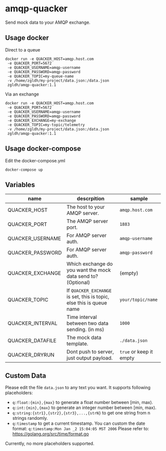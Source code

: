 # amqp-quacker

Send mock data to your AMQP exchange.

## Usage docker
Direct to a queue  
```
docker run -e QUACKER_HOST=amqp.host.com
 -e QUACKER_PORT=5672 
 -e QUACKER_USERNAME=amqp-username 
 -e QUACKER_PASSWORD=amqp-password
 -e QUACKER_TOPIC=my-queue-name 
 -v /home/zgldh/my-project/data.json:/data.json 
 zgldh/amqp-quacker:1.1
```  

Via an exchange  
```
docker run -e QUACKER_HOST=amqp.host.com
 -e QUACKER_PORT=5672 
 -e QUACKER_USERNAME=amqp-username 
 -e QUACKER_PASSWORD=amqp-password 
 -e QUACKER_EXCHANGE=my-exchange
 -e QUACKER_TOPIC=my-topic/telemetry 
 -v /home/zgldh/my-project/data.json:/data.json 
 zgldh/amqp-quacker:1.1
```

## Usage docker-compose

Edit the docker-compose.yml  
```
docker-compose up 
```


## Variables

name| descrpition | sample
----|-------------|---------
QUACKER_HOST| The host to your AMQP server. | `amqp.host.com`
QUACKER_PORT| The AMQP server port. |`1883`
QUACKER_USERNAME| For AMQP server auth. |`amqp-username`
QUACKER_PASSWORD| For AMQP server auth. |`amqp-password`
QUACKER_EXCHANGE| Which exchange do you want the mock data send to? (Optional)|(empty)
QUACKER_TOPIC|If `QUACKER_EXCHANGE` is set, this is topic, else this is queue name|`your/topic/name`
QUACKER_INTERVAL| Time interval between two data sending. (in ms) |`1000`
QUACKER_DATAFILE| The mock data template. |`./data.json`
QUACKER_DRYRUN| Dont push to server, just output payload. |`true` or keep it empty

## Custom Data
Please edit the file `data.json` to any text you want. It supports following placeholders:
- `q:float:{min},{max}` to generate a float number between [min, max).
- `q:int:{min},{max}` to generate an integer number between [min, max).
- `q:string:{str1},{str2},{str3},...,{strN}` to get one string from n strings randomly.
- `q:timestamp` to get a current timestamp. You can custom the date format: `q:timestamp:Mon Jan _2 15:04:05 MST 2006` Please refer to: https://golang.org/src/time/format.go


Currently, no more placeholders supported.

